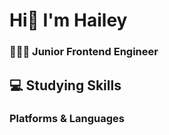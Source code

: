 # Hi👋 I'm Hailey

### 👩🏻‍💻 Junior Frontend Engineer 
<!-- ![Anurag's GitHub stats](https://github-readme-stats.vercel.app/api?username=TangerineeHan&show_icons=true&theme=nightowl) -->

## 💻 Studying Skills 
### Platforms & Languages










<!--
**TangerineeHan/TangerineeHan** is a ✨ _special_ ✨ repository because its `README.md` (this file) appears on your GitHub profile.

Here are some ideas to get you started:

- 🔭 I’m currently working on ...
- 🌱 I’m currently learning ...
- 👯 I’m looking to collaborate on ...
- 🤔 I’m looking for help with ...
- 💬 Ask me about ...
- 📫 How to reach me: ...
- 😄 Pronouns: ...
- ⚡ Fun fact: ...
-->
